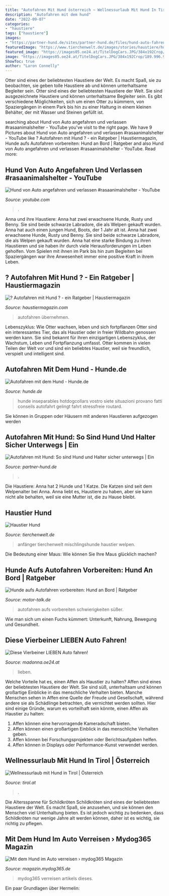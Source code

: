 ```yaml
---
title: "Autofahren Mit Hund österreich ~ Wellnessurlaub Mit Hund In Tirol"
description: "Autofahren mit dem hund"
date: "2022-09-07"
categories:
- "haustiere"
tags: ["haustiere"]
images:
- "https://partner-hund.de/sites/partner-hund.de/files/hund-auto-fahren-sicher-sichern.jpg"
featuredImage: "https://www.tierchenwelt.de/images/stories/haustiere/hunde/golden_retriever_m.jpg"
featured_image: "https://images05.oe24.at/TitelDogCars.JPG/384x192Crop/189.996.901"
image: "https://images05.oe24.at/TitelDogCars.JPG/384x192Crop/189.996.901"
ShowToc: true
author: "Laron Connelly"
---
```



Otter sind eines der beliebtesten Haustiere der Welt. Es macht Spaß, sie zu beobachten, sie geben tolle Haustiere ab und können unterhaltsame Begleiter sein.
Otter sind eines der beliebtesten Haustiere der Welt. Sie sind ausgezeichnete Haustiere und können unterhaltsame Begleiter sein. Es gibt verschiedene Möglichkeiten, sich um einen Otter zu kümmern, von Spaziergängen in einem Park bis hin zu einer Haltung in einem kleinen Behälter, der mit Wasser und Steinen gefüllt ist.

	

		
searching about Hund von Auto angefahren und verlassen #rasaanimalshelter - YouTube you've visit to the right page. We have 9 Pictures about Hund von Auto angefahren und verlassen #rasaanimalshelter - YouTube like ? Autofahren mit Hund ? - ein Ratgeber | Haustiermagazin, Hunde aufs Autofahren vorbereiten: Hund an Bord | Ratgeber and also Hund von Auto angefahren und verlassen #rasaanimalshelter - YouTube. Read more:
		
    
## Hund Von Auto Angefahren Und Verlassen #rasaanimalshelter - YouTube

<img loading=lazy src="https://i.ytimg.com/vi/osk2p1RtjlQ/hqdefault.jpg" onerror="this.onerror=null;this.src='https://tse2.mm.bing.net/th?id=OIP.nz9dvWpWzCDl1qmSrmKU7AHaFj&amp;pid=15.1';" alt="Hund von Auto angefahren und verlassen #rasaanimalshelter - YouTube">

_Source: youtube.com_

>. 

	

Anna und ihre Haustiere: Anna hat zwei erwachsene Hunde, Rusty und Benny. Sie sind beide schwarze Labradore, die als Welpen gekauft wurden. Anna hat auch einen jungen Hund, Boots, der 1 Jahr alt ist.
Anna hat zwei erwachsene Hunde, Rusty und Benny. Sie sind beide schwarze Labradore, die als Welpen gekauft wurden. Anna hat eine starke Bindung zu ihren Haustieren und sie haben ihr durch viele Herausforderungen im Leben geholfen. Vom Spielen mit ihnen im Park bis hin zum Begleiten bei Spaziergängen war ihre Anwesenheit immer eine positive Kraft in ihrem Leben.

    
## ? Autofahren Mit Hund ? - Ein Ratgeber | Haustiermagazin

<img loading=lazy src="https://cdn-5ea0cd67f911c8155c50be19.closte.com/wp-content/uploads/autofahren-hund-fahrersitz.jpg" onerror="this.onerror=null;this.src='https://tse4.mm.bing.net/th?id=OIP.AMuasPBc5Wbq1QVlVyz5bAHaFj&amp;pid=15.1';" alt="? Autofahren mit Hund ? - ein Ratgeber | Haustiermagazin">

_Source: haustiermagazin.com_

>autofahren übernehmen. 

	

Lebenszyklus: Wie Otter wachsen, leben und sich fortpflanzen
Otter sind ein interessantes Tier, das als Haustier oder in freier Wildbahn genossen werden kann. Sie sind bekannt für ihren einzigartigen Lebenszyklus, der Wachstum, Leben und Fortpflanzung umfasst. Otter kommen in vielen Teilen der Welt vor und sind ein beliebtes Haustier, weil sie freundlich, verspielt und intelligent sind.

    
## Autofahren Mit Dem Hund - Hunde.de

<img loading=lazy src="http://static.hunde.de/hund/urlaub/autofahrt/images/hund-im-auto.jpg" onerror="this.onerror=null;this.src='https://tse3.mm.bing.net/th?id=OIP.JhnhFkanRmu_rz8KWGD3vwHaDt&amp;pid=15.1';" alt="Autofahren mit dem Hund - Hunde.de">

_Source: hunde.de_

>hunde inseparables hotdogcollars vostro siete situazioni provano fatti conseils autofahrt gelingt fahrt stressfreie routard. 

	

Sie können in Gruppen oder Häusern mit anderen Haustieren aufgezogen werden

    
## Autofahren Mit Hund: So Sind Hund Und Halter Sicher Unterwegs | Ein

<img loading=lazy src="https://partner-hund.de/sites/partner-hund.de/files/hund-auto-fahren-sicher-sichern.jpg" onerror="this.onerror=null;this.src='https://tse1.mm.bing.net/th?id=OIP.7GzL1rV7maOD1IZn0TaLsgHaEK&amp;pid=15.1';" alt="Autofahren mit Hund: So sind Hund und Halter sicher unterwegs | Ein">

_Source: partner-hund.de_

>. 

	

Die Haustiere: Anna hat 2 Hunde und 1 Katze. Die Katzen sind seit dem Welpenalter bei Anna. Anna liebt es, Haustiere zu haben, aber sie kann nicht alle behalten, weil sie eine Mutter ist, die zu Hause bleibt.

    
## Haustier Hund

<img loading=lazy src="https://www.tierchenwelt.de/images/stories/haustiere/hunde/golden_retriever_m.jpg" onerror="this.onerror=null;this.src='https://tse1.mm.bing.net/th?id=OIP.M8FXv4HbuUvPtGj0i4PqWwAAAA&amp;pid=15.1';" alt="Haustier Hund">

_Source: tierchenwelt.de_

>anfänger tierchenwelt mischlingshunde haustier welpen. 

	

Die Bedeutung einer Maus: Wie können Sie Ihre Maus glücklich machen?

    
## Hunde Aufs Autofahren Vorbereiten: Hund An Bord | Ratgeber

<img loading=lazy src="https://i.ebayimg.com/00/s/ODUzWDEyODA=/z/ka4AAOSwX09ck4gR/$_100.JPG" onerror="this.onerror=null;this.src='https://tse3.mm.bing.net/th?id=OIP.Kx0rZlMxBVMpp6eru3orgAHaEs&amp;pid=15.1';" alt="Hunde aufs Autofahren vorbereiten: Hund an Bord | Ratgeber">

_Source: motor-talk.de_

>autofahren aufs vorbereiten schwierigkeiten süßer. 

	

Wie man sich um einen Fuchs kümmert: Unterkunft, Nahrung, Bewegung und Gesundheit.

    
## Diese Vierbeiner LIEBEN Auto Fahren!

<img loading=lazy src="https://images05.oe24.at/TitelDogCars.JPG/384x192Crop/189.996.901" onerror="this.onerror=null;this.src='https://tse2.mm.bing.net/th?id=OIP.5eLphjhP3BWrm8GmihFMEgAAAA&amp;pid=15.1';" alt="Diese Vierbeiner LIEBEN Auto fahren!">

_Source: madonna.oe24.at_

>lieben. 

	

Welche Vorteile hat es, einen Affen als Haustier zu halten?
Affen sind eines der beliebtesten Haustiere der Welt. Sie sind süß, unterhaltsam und können großartige Einblicke in das menschliche Verhalten bieten. Manche Menschen sehen in Affen eine Quelle der Freude und Gesellschaft, während andere sie als Schädlinge betrachten, die vernichtet werden sollten. Hier sind einige Gründe, warum es vorteilhaft sein könnte, einen Affen als Haustier zu halten:
1) Affen können eine hervorragende Kameradschaft bieten.
2) Affen können einen großartigen Einblick in das menschliche Verhalten geben.
3) Affen können bei Forschungsprojekten oder Berichtsaufgaben helfen.
4) Affen können in Displays oder Performance-Kunst verwendet werden.

    
## Wellnessurlaub Mit Hund In Tirol | Österreich

<img loading=lazy src="https://www.tirol.at/portal/image.php?idPart=ckeedphhkvi-" onerror="this.onerror=null;this.src='https://tse2.mm.bing.net/th?id=OIP.pzAlwE_JfGw5wn9BgqBwtQHaEK&amp;pid=15.1';" alt="Wellnessurlaub mit Hund in Tirol | Österreich">

_Source: tirol.at_

>. 

	

Die Altersspanne für Schildkröten
Schildkröten sind eines der beliebtesten Haustiere der Welt. Es macht Spaß, sie anzusehen, und sie können den Menschen viel Unterhaltung bieten. Es ist jedoch wichtig zu bedenken, dass Schildkröten nur wenige Jahre alt werden können, daher ist es wichtig, sie richtig zu pflegen.

    
## Mit Dem Hund Im Auto Verreisen › Mydog365 Magazin

<img loading=lazy src="https://magazin.mydog365.de/wp-content/uploads/urlaub/hund-autoreise/Hund-Reise-Auto-350x229.jpg" onerror="this.onerror=null;this.src='https://tse3.mm.bing.net/th?id=OIP.5hkI78ka4KNAPdohVCDUtQAAAA&amp;pid=15.1';" alt="Mit dem Hund im Auto verreisen › mydog365 Magazin">

_Source: magazin.mydog365.de_

>mydog365 verreisen artikels dieses. 

	

Ein paar Grundlagen über Hermelin:

